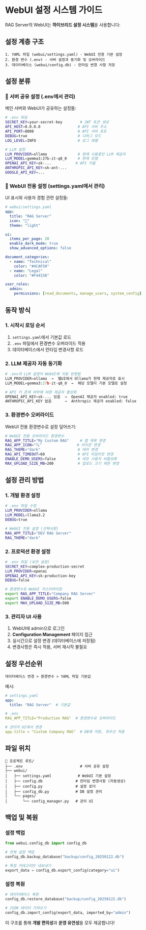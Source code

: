 # WebUI 설정 시스템 가이드

RAG Server의 WebUI는 **하이브리드 설정 시스템**을 사용합니다:

## 설정 계층 구조

```
1. YAML 파일 (webui/settings.yaml) - WebUI 전용 기본 설정
2. 환경 변수 (.env) - 서버 설정과 동기화 및 오버라이드
3. 데이터베이스 (webui/config.db) - 런타임 변경 사항 저장
```

## 설정 분류

### 🔧 **서버 공유 설정** (.env에서 관리)
메인 서버와 WebUI가 공유하는 설정들:

```bash
# .env 파일
SECRET_KEY=your-secret-key        # JWT 토큰 생성
API_HOST=0.0.0.0                 # API 서버 주소
API_PORT=8000                    # API 서버 포트
DEBUG=true                       # 디버그 모드
LOG_LEVEL=INFO                   # 로그 레벨

# LLM 설정
LLM_PROVIDER=ollama              # 현재 사용중인 LLM 제공자
LLM_MODEL=gemma3:27b-it-q8_0     # 현재 모델
OPENAI_API_KEY=sk-...           # API 키들
ANTHROPIC_API_KEY=sk-ant-...
GOOGLE_API_KEY=...
```

### 🎨 **WebUI 전용 설정** (settings.yaml에서 관리)
UI 표시와 사용자 경험 관련 설정들:

```yaml
# webui/settings.yaml
app:
  title: "RAG Server"
  icon: "🤖"
  theme: "light"

ui:
  items_per_page: 20
  enable_dark_mode: true
  show_advanced_options: false

document_categories:
  - name: "Technical"
    color: "#4CAF50"
  - name: "Legal"
    color: "#F44336"

user_roles:
  admin:
    permissions: [read_documents, manage_users, system_config]
```

## 동작 방식

### 1. **시작시 로딩 순서**
1. `settings.yaml`에서 기본값 로드
2. `.env` 파일에서 환경변수 오버라이드 적용
3. 데이터베이스에서 런타임 변경사항 로드

### 2. **LLM 제공자 자동 동기화**
```python
# .env의 LLM 설정이 WebUI에 자동 반영됨
LLM_PROVIDER=ollama  →  웹UI에서 Ollama가 현재 제공자로 표시
LLM_MODEL=gemma3:27b-it-q8_0  →  해당 모델이 기본 모델로 설정

# API 키 존재 여부에 따른 제공자 활성화
OPENAI_API_KEY=sk-... 있음  →  OpenAI 제공자 enabled: true
ANTHROPIC_API_KEY 없음      →  Anthropic 제공자 enabled: false
```

### 3. **환경변수 오버라이드**
WebUI 전용 환경변수로 설정 덮어쓰기:

```bash
# WebUI 전용 오버라이드 환경변수
RAG_APP_TITLE="My Custom RAG"     # 앱 제목 변경
RAG_APP_ICON="🔍"                # 아이콘 변경
RAG_THEME="dark"                 # 테마 변경
RAG_API_TIMEOUT=60               # API 타임아웃 변경
ENABLE_DEMO_USERS=false          # 데모 사용자 비활성화
MAX_UPLOAD_SIZE_MB=200           # 업로드 크기 제한 변경
```

## 설정 관리 방법

### 1. **개발 환경 설정**
```bash
# .env 파일 수정
LLM_PROVIDER=ollama
LLM_MODEL=llama3.2
DEBUG=true

# WebUI 전용 설정 (선택사항)
RAG_APP_TITLE="DEV RAG Server"
RAG_THEME="dark"
```

### 2. **프로덕션 환경 설정**
```bash
# .env 파일 (보안 설정)
SECRET_KEY=complex-production-secret
LLM_PROVIDER=openai
OPENAI_API_KEY=sk-production-key
DEBUG=false

# 환경변수로 WebUI 커스터마이징
export RAG_APP_TITLE="Company RAG Server"
export ENABLE_DEMO_USERS=false
export MAX_UPLOAD_SIZE_MB=500
```

### 3. **관리자 UI 사용**
1. WebUI에 admin으로 로그인
2. **Configuration Management** 페이지 접근
3. 실시간으로 설정 변경 (데이터베이스에 저장됨)
4. 변경사항은 즉시 적용, 서버 재시작 불필요

## 설정 우선순위

```
데이터베이스 변경 > 환경변수 > YAML 파일 기본값
```

예시:
```yaml
# settings.yaml
app:
  title: "RAG Server"  # 기본값

# .env
RAG_APP_TITLE="Production RAG"  # 환경변수로 오버라이드

# 관리자 UI에서 변경
app.title = "Custom Company RAG"  # DB에 저장, 최우선 적용
```

## 파일 위치

```
📁 프로젝트 루트/
├── .env                          # 서버 공유 설정
├── webui/
│   ├── settings.yaml            # WebUI 기본 설정
│   ├── config.db               # 런타임 변경사항 (자동생성)
│   ├── config.py               # 설정 로더
│   ├── config_db.py            # DB 설정 관리
│   └── pages/
│       └── config_manager.py   # 관리 UI
```

## 백업 및 복원

### 설정 백업
```python
from webui.config_db import config_db

# 전체 설정 백업
config_db.backup_database("backup/config_20250122.db")

# 특정 카테고리만 내보내기
export_data = config_db.export_config(category="ui")
```

### 설정 복원
```python
# 데이터베이스 복원
config_db.restore_database("backup/config_20250122.db")

# JSON 데이터 가져오기
config_db.import_config(export_data, imported_by="admin")
```

이 구조를 통해 **개발 편의성**과 **운영 유연성**을 모두 제공합니다!